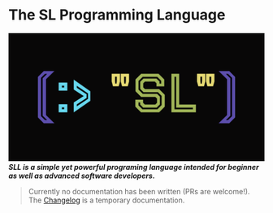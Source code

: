 # The SL Programming Language
[![sll logo](.github/logo_wide.svg)](https://github.com/sl-lang/sll)
***SLL is a simple yet powerful programing language intended for beginner as well as advanced software developers.***
> Currently no documentation has been written (PRs are welcome!). The [Changelog](CHANGELOG.md) is a temporary documentation.
